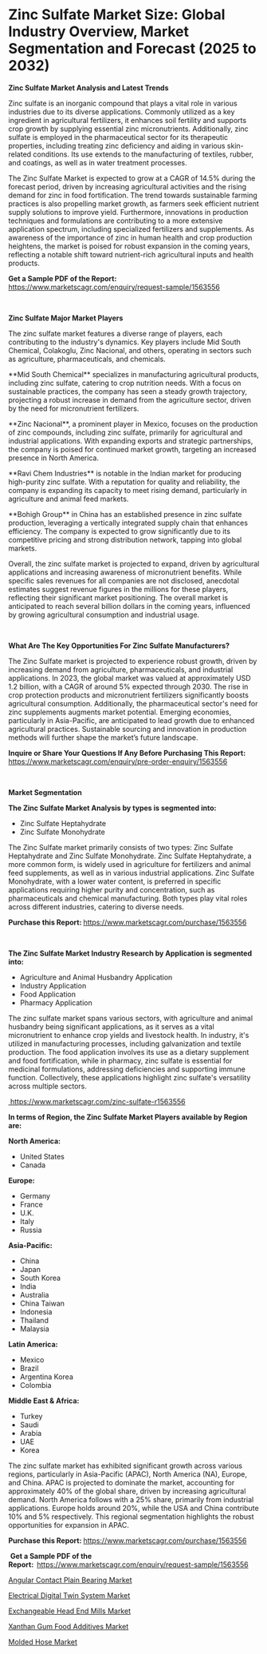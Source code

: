 <p><h1>Zinc Sulfate Market Size: Global Industry Overview, Market Segmentation and Forecast (2025 to 2032)</h1></p><p><strong>Zinc Sulfate Market Analysis and Latest Trends</strong></p>
<p><p>Zinc sulfate is an inorganic compound that plays a vital role in various industries due to its diverse applications. Commonly utilized as a key ingredient in agricultural fertilizers, it enhances soil fertility and supports crop growth by supplying essential zinc micronutrients. Additionally, zinc sulfate is employed in the pharmaceutical sector for its therapeutic properties, including treating zinc deficiency and aiding in various skin-related conditions. Its use extends to the manufacturing of textiles, rubber, and coatings, as well as in water treatment processes.</p><p>The Zinc Sulfate Market is expected to grow at a CAGR of 14.5% during the forecast period, driven by increasing agricultural activities and the rising demand for zinc in food fortification. The trend towards sustainable farming practices is also propelling market growth, as farmers seek efficient nutrient supply solutions to improve yield. Furthermore, innovations in production techniques and formulations are contributing to a more extensive application spectrum, including specialized fertilizers and supplements. As awareness of the importance of zinc in human health and crop production heightens, the market is poised for robust expansion in the coming years, reflecting a notable shift toward nutrient-rich agricultural inputs and health products.</p></p>
<p><strong>Get a Sample PDF of the Report:&nbsp;</strong> <a href="https://www.marketscagr.com/enquiry/request-sample/1563556?utm_campaign=2012&utm_medium=2&utm_source=Github&utm_content=ia&utm_term=31032025&utm_id=zinc-sulfate">https://www.marketscagr.com/enquiry/request-sample/1563556</a></p>
<p>&nbsp;</p>
<p><strong>Zinc Sulfate Major Market Players</strong></p>
<p><p>The zinc sulfate market features a diverse range of players, each contributing to the industry's dynamics. Key players include Mid South Chemical, Colakoglu, Zinc Nacional, and others, operating in sectors such as agriculture, pharmaceuticals, and chemicals.</p><p>**Mid South Chemical** specializes in manufacturing agricultural products, including zinc sulfate, catering to crop nutrition needs. With a focus on sustainable practices, the company has seen a steady growth trajectory, projecting a robust increase in demand from the agriculture sector, driven by the need for micronutrient fertilizers.</p><p>**Zinc Nacional**, a prominent player in Mexico, focuses on the production of zinc compounds, including zinc sulfate, primarily for agricultural and industrial applications. With expanding exports and strategic partnerships, the company is poised for continued market growth, targeting an increased presence in North America.</p><p>**Ravi Chem Industries** is notable in the Indian market for producing high-purity zinc sulfate. With a reputation for quality and reliability, the company is expanding its capacity to meet rising demand, particularly in agriculture and animal feed markets.</p><p>**Bohigh Group** in China has an established presence in zinc sulfate production, leveraging a vertically integrated supply chain that enhances efficiency. The company is expected to grow significantly due to its competitive pricing and strong distribution network, tapping into global markets.</p><p>Overall, the zinc sulfate market is projected to expand, driven by agricultural applications and increasing awareness of micronutrient benefits. While specific sales revenues for all companies are not disclosed, anecdotal estimates suggest revenue figures in the millions for these players, reflecting their significant market positioning. The overall market is anticipated to reach several billion dollars in the coming years, influenced by growing agricultural consumption and industrial usage.</p></p>
<p>&nbsp;</p>
<p><strong>What Are The Key Opportunities For Zinc Sulfate Manufacturers?</strong></p>
<p><p>The Zinc Sulfate market is projected to experience robust growth, driven by increasing demand from agriculture, pharmaceuticals, and industrial applications. In 2023, the global market was valued at approximately USD 1.2 billion, with a CAGR of around 5% expected through 2030. The rise in crop protection products and micronutrient fertilizers significantly boosts agricultural consumption. Additionally, the pharmaceutical sector's need for zinc supplements augments market potential. Emerging economies, particularly in Asia-Pacific, are anticipated to lead growth due to enhanced agricultural practices. Sustainable sourcing and innovation in production methods will further shape the market’s future landscape.</p></p>
<p><strong>Inquire or Share Your Questions If Any Before Purchasing This Report:</strong> <a href="https://www.marketscagr.com/enquiry/pre-order-enquiry/1563556?utm_campaign=2012&utm_medium=2&utm_source=Github&utm_content=ia&utm_term=31032025&utm_id=zinc-sulfate">https://www.marketscagr.com/enquiry/pre-order-enquiry/1563556</a></p>
<p>&nbsp;</p>
<p><strong>Market Segmentation</strong></p>
<p><strong>The Zinc Sulfate Market Analysis by types is segmented into:</strong></p>
<p><ul><li>Zinc Sulfate Heptahydrate</li><li>Zinc Sulfate Monohydrate</li></ul></p>
<p><p>The Zinc Sulfate market primarily consists of two types: Zinc Sulfate Heptahydrate and Zinc Sulfate Monohydrate. Zinc Sulfate Heptahydrate, a more common form, is widely used in agriculture for fertilizers and animal feed supplements, as well as in various industrial applications. Zinc Sulfate Monohydrate, with a lower water content, is preferred in specific applications requiring higher purity and concentration, such as pharmaceuticals and chemical manufacturing. Both types play vital roles across different industries, catering to diverse needs.</p></p>
<p><strong>Purchase this Report:&nbsp;</strong><a href="https://www.marketscagr.com/purchase/1563556?utm_campaign=2012&utm_medium=2&utm_source=Github&utm_content=ia&utm_term=31032025&utm_id=zinc-sulfate">https://www.marketscagr.com/purchase/1563556</a></p>
<p>&nbsp;</p>
<p><strong>The Zinc Sulfate Market Industry Research by Application is segmented into:</strong></p>
<p><ul><li>Agriculture and Animal Husbandry Application</li><li>Industry Application</li><li>Food Application</li><li>Pharmacy Application</li></ul></p>
<p><p>The zinc sulfate market spans various sectors, with agriculture and animal husbandry being significant applications, as it serves as a vital micronutrient to enhance crop yields and livestock health. In industry, it's utilized in manufacturing processes, including galvanization and textile production. The food application involves its use as a dietary supplement and food fortification, while in pharmacy, zinc sulfate is essential for medicinal formulations, addressing deficiencies and supporting immune function. Collectively, these applications highlight zinc sulfate's versatility across multiple sectors.</p></p>
<p><a href="https://www.marketscagr.com/zinc-sulfate-r1563556?utm_campaign=2012&utm_medium=2&utm_source=Github&utm_content=ia&utm_term=31032025&utm_id=zinc-sulfate">&nbsp;https://www.marketscagr.com/zinc-sulfate-r1563556</a></p>
<p><strong>In terms of Region, the Zinc Sulfate Market Players available by Region are:</strong></p>
<p>
    <p> <strong> North America: </strong>
        <ul>
            <li>United States</li>
            <li>Canada</li>
        </ul>
        </p> 
    <p> <strong> Europe: </strong>
        <ul>
            <li>Germany</li>
            <li>France</li>
            <li>U.K.</li>
            <li>Italy</li>
            <li>Russia</li>
        </ul>
        </p> 
    <p> <strong> Asia-Pacific: </strong>
        <ul>
            <li>China</li>
            <li>Japan</li>
            <li>South Korea</li>
            <li>India</li>
            <li>Australia</li>
            <li>China Taiwan</li>
            <li>Indonesia</li>
            <li>Thailand</li>
            <li>Malaysia</li>
        </ul>
        </p> 
    <p> <strong> Latin America: </strong>
        <ul>
            <li>Mexico</li>
            <li>Brazil</li>
            <li>Argentina Korea</li>
            <li>Colombia</li>
        </ul>
        </p> 
    <p> <strong> Middle East & Africa: </strong>
        <ul>
            <li>Turkey</li>
            <li>Saudi</li>
            <li>Arabia</li>
            <li>UAE</li>
            <li>Korea</li>
        </ul>
    </p>
    </p>
<p><p>The zinc sulfate market has exhibited significant growth across various regions, particularly in Asia-Pacific (APAC), North America (NA), Europe, and China. APAC is projected to dominate the market, accounting for approximately 40% of the global share, driven by increasing agricultural demand. North America follows with a 25% share, primarily from industrial applications. Europe holds around 20%, while the USA and China contribute 10% and 5% respectively. This regional segmentation highlights the robust opportunities for expansion in APAC.</p></p>
<p><strong>Purchase this Report: </strong><a href="https://www.marketscagr.com/purchase/1563556?utm_campaign=2012&utm_medium=2&utm_source=Github&utm_content=ia&utm_term=31032025&utm_id=zinc-sulfate">https://www.marketscagr.com/purchase/1563556</a></p>
<p>&nbsp;<strong>Get a Sample PDF of the Report:&nbsp;&nbsp;</strong><a href="https://www.marketscagr.com/enquiry/request-sample/1563556?utm_campaign=2012&utm_medium=2&utm_source=Github&utm_content=ia&utm_term=31032025&utm_id=zinc-sulfate">https://www.marketscagr.com/enquiry/request-sample/1563556</a></p>
<p><strong></strong></p>
<p><p><a href="https://www.linkedin.com/pulse/market-insights-evaluating-competitors-angular-contact-elxrf?utm_campaign=2012&utm_medium=2&utm_source=Github&utm_content=ia&utm_term=31032025&utm_id=zinc-sulfate">Angular Contact Plain Bearing Market</a></p><p><a href="https://www.linkedin.com/pulse/comprehensive-report-electrical-digital-twin-system-market-types-hax8f?utm_campaign=2012&utm_medium=2&utm_source=Github&utm_content=ia&utm_term=31032025&utm_id=zinc-sulfate">Electrical Digital Twin System Market</a></p><p><a href="https://www.linkedin.com/pulse/global-exchangeable-head-end-mills-market-analysis-2025-2032-gwuuf?utm_campaign=2012&utm_medium=2&utm_source=Github&utm_content=ia&utm_term=31032025&utm_id=zinc-sulfate">Exchangeable Head End Mills Market</a></p><p><a href="https://github.com/dubelsuehsik/Market-Research-Report-List-1/blob/main/xanthan-gum-food-additives-market.md?utm_campaign=2012&utm_medium=2&utm_source=Github&utm_content=ia&utm_term=31032025&utm_id=zinc-sulfate">Xanthan Gum Food Additives Market</a></p><p><a href="https://github.com/rndwazeri/Market-Research-Report-List-1/blob/main/molded-hose-market.md?utm_campaign=2012&utm_medium=2&utm_source=Github&utm_content=ia&utm_term=31032025&utm_id=zinc-sulfate">Molded Hose Market</a></p></p>